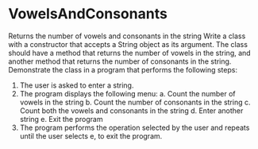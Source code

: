 # VowelsAndConsonants
Returns the number of vowels and consonants in the string
Write a class with a constructor that accepts a String object as its argument. The class should have a method that returns the number of vowels in the string, and another method that returns the number of consonants in the string. Demonstrate the class in a program that performs the following steps:

1. The user is asked to enter a string.
2. The program displays the following menu:
   a. Count the number of vowels in the string
   b. Count the number of consonants in the string
   c. Count both the vowels and consonants in the string
   d. Enter another string
   e. Exit the program
3. The program performs the operation selected by the user and repeats until the user selects e, to exit the program.
